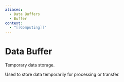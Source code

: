 ```yaml
---
aliases:
  - Data Buffers
  - Buffer
context:
  - "[[Computing]]"
---
```


# Data Buffer

Temporary data storage.

Used to store data temporarily for processing or transfer.
